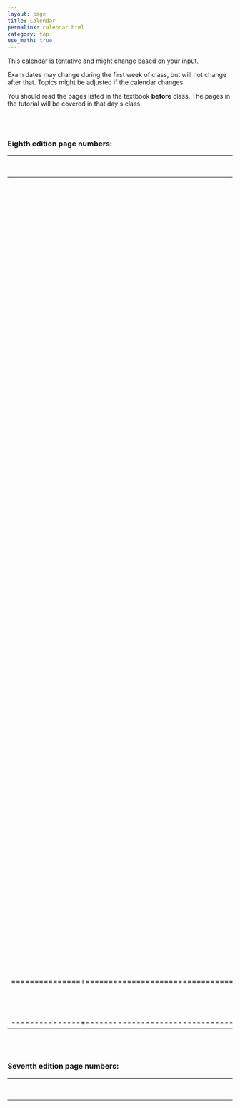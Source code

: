 ```yaml
---
layout: page
title: Calendar
permalink: calendar.html
category: top 
use_math: true
---
```


    
This calendar is tentative and might change based on your input. 

Exam dates may change during the first week of class, but will not change after that. Topics might be adjusted if the calendar changes.

You should read the pages listed in the textbook **before** class. The pages in the tutorial will be covered in that day's class.


<br><br>
### Eighth edition page numbers:

| Class Date    | Topics                                                  | Textbook sections              | Textbook pages          | Tutorials    |
|:-------------:|:-------------------------------------------------------:|:------------------------------:|:-----------------------:|:------------:|
| 27 Aug | <a href="slides/lecture1/lecture1.pdf">Introduction to astronomy</a> |  |  |  |
| 29 Aug | <a href="slides/lecture2/lecture2.pdf">The celestial sphere</a> |  |  | "1-4 (Motion |
| 3 Sept | <a href="slides/lecture3/lecture3.pdf">The daily motion of the Earth</a> |  |  | "5-6 (Motion |
| 5 Sept | <a href="slides/lecture4/lecture4.pdf">The yearly motion of the Earth</a> |  |  | "7-12 |
| 10 Sept | <a href="slides/lecture5/lecture5.pdf">Solar and sidereal days</a> |  |  | 13-16 |
| 12 Sept | <a href="slides/lecture6/lecture6.pdf">The seasons</a> |  |  | 93-98 (Seasons) |
| 17 Sept | <a href="slides/lecture7/lecture7.pdf">Finishing the seasons; phases of the Moon</a> |  |  | 81-88 (Moon phases) |
| 19 Sept | <a href="slides/lecture8/lecture8.pdf">Finishing phases of the Moon; things that don’t fit</a> |  |  |  |
| 24 Sept | EXAM 1 |  |  |  |
| 26 Sept | <a href="slides/lecture9/lecture9.pdf">From geocentrism to heliocentrism</a> |  |  |  |
| 1 Oct | <a href="slides/lecture10/lecture10.pdf">Kepler’s laws of orbital motion</a> |  |  | 21-28 |
| 3 Oct | <a href="slides/lecture11/lecture11.pdf">The law of universal gravitation</a> |  |  |  |
| 8 Oct | <a href="slides/lecture12/lecture12.pdf">Newton’s laws of motion</a> |  |  | 29-32 |
| 10 Oct | <a href="slides/lecture13/lecture13.pdf">The conservation of energy</a> |  |  |  |
| 15 Oct | <a href="slides/lecture14/lecture14.pdf">The nature of science</a> |  |  | Provided |
| 17 Oct | EXAM 2 |  |  | None |
| 22 Oct | <a href="slides/lecture15/lecture15.pdf">The nature of light</a> | 5.1 | 106-111 | 47-49 |
| 24 Oct | <a href="slides/lecture16/lecture16.pdf">Thermal radiation</a> | 5.2 | 116-117 | 59-62 |
| 29 Oct | <a href="slides/lecture17/lecture17.pdf">Atomic energy levels; absorption and emission</a> | 5.2 | 112-120 | 65-69 |
| 31 Oct | <a href="slides/lecture18/lecture18.pdf">Putting it all together: spectroscopy</a> | 5.2 | 112-120 | 71-74 |
| 5 Nov | <a href="slides/lecture19/lecture19.pdf">Composition of and workings of the Sun</a> | 11.1 | 288-298 | None |
| 7 Nov | EXAM 3 |  |  |  |
| 12 Nov | <a href="slides/lecture20/lecture20.pdf">The formation of stars and planets</a> |  |  | 111-112 |
| 14 Nov | <a href="slides/lecture21/lecture21.pdf">The nature of atmospheres</a> |  |  | 105-110 |
| 19 Nov | <a href="slides/lecture22/lecture22.pdf">Climate change in depth</a> |  |  |  |
| 21 Nov | <a href="slides/lecture23/lecture23.pdf">Spaceflight: getting to the Moon</a> |  |  |  |
| 3 Dec | <a href="slides/lecture24/lecture24.pdf">Humanity and the cosmos: ad astra per aspera!</a> |  |  |  |
| 5 Dec | <a href="slides/lecture25/lecture25.pdf">"Humanity and the cosmos: ad astra per aspera!</a> |  |  |  |
|===============+=========================================================+================================+=========================+==============+
| 10 Dec | **FINAL EXAM**: 3pm-5pm |  |  |  |
|---------------+---------------------------------------------------------+--------------------------------+-------------------------+--------------+



<br><br>
### Seventh edition page numbers:

| Class Date    | Topics                                                  | Textbook sections              | Textbook pages          | Tutorials    |
|:-------------:|:-------------------------------------------------------:|:------------------------------:|:-----------------------:|:------------:|
| 27 Aug | <a href="slides/lecture1/lecture1.pdf">Introduction to astronomy</a> | 1 | 2-16 |  |
| 29 Aug | <a href="slides/lecture2/lecture2.pdf">The celestial sphere</a> | 2.1 | 25-30 | "1-4 (Motion |
| 3 Sept | <a href="slides/lecture3/lecture3.pdf">The daily motion of the Earth</a> | 2.1 | 31-32 | "5-6 (Motion |
| 5 Sept | <a href="slides/lecture4/lecture4.pdf">The yearly motion of the Earth</a> | 2.2 | 32-38 | "7-12 |
| 10 Sept | <a href="slides/lecture5/lecture5.pdf">Solar and sidereal days</a> | (continued) | (continued) | 13-16 |
| 12 Sept | <a href="slides/lecture6/lecture6.pdf">The seasons</a> | 2.3 | 39-42 | 93-98 (Seasons) |
| 17 Sept | <a href="slides/lecture7/lecture7.pdf">Finishing the seasons; phases of the Moon</a> | 2.3-4 | 42-48 | 81-88 (Moon phases) |
| 19 Sept | <a href="slides/lecture8/lecture8.pdf">Finishing phases of the Moon; things that don’t fit</a> | 3.1-2 | 54-61 |  |
| 24 Sept | EXAM 1 |  |  |  |
| 26 Sept | <a href="slides/lecture9/lecture9.pdf">From geocentrism to heliocentrism</a> | 3.3 | 61-65 |  |
| 1 Oct | <a href="slides/lecture10/lecture10.pdf">Kepler’s laws of orbital motion</a> | 3.3-4 | 65-75 | 21-28 |
| 3 Oct | <a href="slides/lecture11/lecture11.pdf">The law of universal gravitation</a> | 4.1-2 | 83-90 |  |
| 8 Oct | <a href="slides/lecture12/lecture12.pdf">Newton’s laws of motion</a> | 4.3 | 90-100 | 29-32 |
| 10 Oct | <a href="slides/lecture13/lecture13.pdf">The conservation of energy</a> |  |  |  |
| 15 Oct | <a href="slides/lecture14/lecture14.pdf">The nature of science</a> |  |  | Provided |
| 17 Oct | EXAM 2 |  |  | None |
| 22 Oct | <a href="slides/lecture15/lecture15.pdf">The nature of light</a> | 5.1 | 106-111 | 47-49 |
| 24 Oct | <a href="slides/lecture16/lecture16.pdf">Thermal radiation</a> | 5.2 | 116-117 | 59-62 |
| 29 Oct | <a href="slides/lecture17/lecture17.pdf">Atomic energy levels; absorption and emission</a> | 5.2 | 112-120 | 65-69 |
| 31 Oct | <a href="slides/lecture18/lecture18.pdf">Putting it all together: spectroscopy</a> | 5.2 | 112-120 | 71-74 |
| 5 Nov | <a href="slides/lecture19/lecture19.pdf">Composition of and workings of the Sun</a> | 11.1 | 285-294 | None |
| 7 Nov | EXAM 3 |  |  |  |
| 12 Nov | <a href="slides/lecture20/lecture20.pdf">The formation of stars and planets</a> |  |  | 111-112 |
| 14 Nov | <a href="slides/lecture21/lecture21.pdf">The nature of atmospheres</a> |  |  | 105-110 |
| 19 Nov | <a href="slides/lecture22/lecture22.pdf">Climate change in depth</a> |  |  |  |
| 21 Nov | <a href="slides/lecture23/lecture23.pdf">Spaceflight: getting to the Moon</a> |  |  |  |
| 3 Dec | <a href="slides/lecture24/lecture24.pdf">Humanity and the cosmos: ad astra per aspera!</a> |  |  |  |
| 5 Dec | <a href="slides/lecture25/lecture25.pdf">"Humanity and the cosmos: ad astra per aspera!</a> |  |  |  |
|===============+=========================================================+================================+=========================+==============+
| 10 Dec | **FINAL EXAM**: 3pm-5pm |  |  |  |
|---------------+---------------------------------------------------------+--------------------------------+-------------------------+--------------+







<br><br>
### Sixth edition page numbers:

| Class Date    | Topics                                                  | Textbook sections              | Textbook pages          | Tutorials    |
|:-------------:|:-------------------------------------------------------:|:------------------------------:|:-----------------------:|:------------:|
| 27 Aug | <a href="slides/lecture1/lecture1.pdf">Introduction to astronomy</a> |  |  |  |
| 29 Aug | <a href="slides/lecture2/lecture2.pdf">The celestial sphere</a> |  |  | "1-4 (Motion |
| 3 Sept | <a href="slides/lecture3/lecture3.pdf">The daily motion of the Earth</a> |  |  | "5-6 (Motion |
| 5 Sept | <a href="slides/lecture4/lecture4.pdf">The yearly motion of the Earth</a> |  |  | "7-12 |
| 10 Sept | <a href="slides/lecture5/lecture5.pdf">Solar and sidereal days</a> |  |  | 13-16 |
| 12 Sept | <a href="slides/lecture6/lecture6.pdf">The seasons</a> |  |  | 93-98 (Seasons) |
| 17 Sept | <a href="slides/lecture7/lecture7.pdf">Finishing the seasons; phases of the Moon</a> |  |  | 81-88 (Moon phases) |
| 19 Sept | <a href="slides/lecture8/lecture8.pdf">Finishing phases of the Moon; things that don’t fit</a> |  |  |  |
| 24 Sept | EXAM 1 |  |  |  |
| 26 Sept | <a href="slides/lecture9/lecture9.pdf">From geocentrism to heliocentrism</a> |  |  |  |
| 1 Oct | <a href="slides/lecture10/lecture10.pdf">Kepler’s laws of orbital motion</a> |  |  | 21-28 |
| 3 Oct | <a href="slides/lecture11/lecture11.pdf">The law of universal gravitation</a> |  |  |  |
| 8 Oct | <a href="slides/lecture12/lecture12.pdf">Newton’s laws of motion</a> |  |  | 29-32 |
| 10 Oct | <a href="slides/lecture13/lecture13.pdf">The conservation of energy</a> |  |  |  |
| 15 Oct | <a href="slides/lecture14/lecture14.pdf">The nature of science</a> |  |  | Provided |
| 17 Oct | EXAM 2 |  |  | None |
| 22 Oct | <a href="slides/lecture15/lecture15.pdf">The nature of light</a> | 5.1 | 111-117 | 47-49 |
| 24 Oct | <a href="slides/lecture16/lecture16.pdf">Thermal radiation</a> | 5.2 | 117-124 | 59-62 |
| 29 Oct | <a href="slides/lecture17/lecture17.pdf">Atomic energy levels; absorption and emission</a> | 5.2 | 117-124 | 65-69 |
| 31 Oct | <a href="slides/lecture18/lecture18.pdf">Putting it all together: spectroscopy</a> | 5.2 | 117-124 | 71-74 |
| 5 Nov | <a href="slides/lecture19/lecture19.pdf">Composition of and workings of the Sun</a> | 10.1-2 | 287-297 | None |
| 7 Nov | EXAM 3 |  |  |  |
| 12 Nov | <a href="slides/lecture20/lecture20.pdf">The formation of stars and planets</a> |  |  | 111-112 |
| 14 Nov | <a href="slides/lecture21/lecture21.pdf">The nature of atmospheres</a> |  |  | 105-110 |
| 19 Nov | <a href="slides/lecture22/lecture22.pdf">Climate change in depth</a> |  |  |  |
| 21 Nov | <a href="slides/lecture23/lecture23.pdf">Spaceflight: getting to the Moon</a> |  |  |  |
| 3 Dec | <a href="slides/lecture24/lecture24.pdf">Humanity and the cosmos: ad astra per aspera!</a> |  |  |  |
| 5 Dec | <a href="slides/lecture25/lecture25.pdf">"Humanity and the cosmos: ad astra per aspera!</a> |  II" |  |  |
|===============+=========================================================+================================+=========================+==============+
| 10 Dec | **FINAL EXAM**: 3pm-5pm |  |  |  |
|---------------+---------------------------------------------------------+--------------------------------+-------------------------+--------------+
